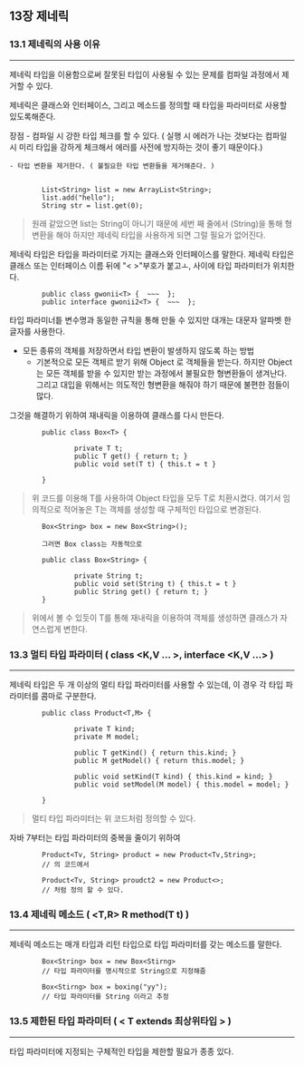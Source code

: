 ## 13장 제네릭 

### 13.1 제네릭의 사용 이유
---


제네릭 타입을 이용함으로써 잘못된 타입이 사용될 수 있는 문제를 컴파일 과정에서 제거할 수 있다. 


제네릭은 클래스와 인터페이스, 그리고 메소드를 정의할 때 타입을 파라미터로 사용할 있도록해준다. 


장점
	- 컴파일 시 강한 타입 체크를 할 수 있다. ( 실행 시 에러가 나는 것보다는 컴파일 시 미리 타입을 강하게 체크해서 에러를 사전에 방지하는 것이 좋기 때문이다.)

	- 타입 변환을 제거한다. ( 불필요한 타입 변환들을 제거해준다. )


			List<String> list = new ArrayList<String>;
			list.add("hello");
			String str = list.get(0);

> 원래 같았으면 list는 String이 아니기 때문에 세번 째 줄에서 (String)을 통해 형변환을 해야 하지만 제네릭 타입을 사용하게 되면 그럴 필요가 없어진다. 


제네릭 타입은 타입을 파라미터로 가지는 클래스와 인터페이스를 말한다. 제네릭 타입은 클래스 또는 인터페이스 이름 뒤에 "< >"부호가 붙고ㅗ, 사이에 타입 파라미터가 위치한다. 


			public class gwonii<T> {  ~~~  };
			public interface gwonii2<T> {  ~~~  };


타입 파라미너틑 변수명과 동일한 규칙을 통해 만들 수 있지만 대개는 대문자 알파벳 한 글자를 사용한다. 


* 모든 종류의 객체를 저장하면서 타입 변환이 발생하지 않도록 하는 방법 
	- 기본적으로 모든 객체르 받기 위해 Object 로 객체들을 받는다. 하지만 Object는 모든 객체를 받을 수 있지만 받는 과정에서 불필요한 형변환들이 생겨난다. 그리고 대입을 위해서는 의도적인 형변환을 해줘야 하기 때문에 불편한 점들이 많다. 


그것을 해결하기 위하여 재내릭을 이용하여 클래스를 다시 만든다. 

			public class Box<T> {

					private T t;
					public T get() { return t; }
					public void set(T t) { this.t = t }

			}

> 위 코드를 이용해 T를 사용하여 Object 타입을 모두 T로 치환시켰다. 여기서 임의적으로 적어놓은 T는 객체를 생성할 때 구체적인 타입으로 변경된다. 


			Box<String> box = new Box<String>();

			그러면 Box class는 자동적으로 

			public class Box<String> {

					private String t;
					public void set(String t) { this.t = t }
					public String get() { return t; }
			}

> 위에서 볼 수 있듯이 T를 통해 재내릭을 이용하여 객체를 생성하면 클래스가 자연스럽게 변한다. 


### 13.3 멀티 타입 파라미터 ( class <K,V ... >, interface <K,V ...> )
---


제네릭 타입은 두 개 이상의 멀티 타입 파라미터를 사용할 수 있는데, 이 경우 각 타입 파라미터를 콤마로 구분한다. 


			public class Product<T,M> {

					private T kind;
					private M model;

					public T getKind() { return this.kind; }
					public M getModel() { return this.model; }

					public void setKind(T kind) { this.kind = kind; }
					public void setModel(M model) { this.model = model; }

			}

> 멀티 타입 파라미터는 위 코드처럼 정의할 수 있다. 


자바 7부터는 타입 파라미터의 중복을 줄이기 위하여 

			Product<Tv, String> product = new Product<Tv,String>;
			// 의 코드에서 

			Product<Tv, String> proudct2 = new Product<>;
			// 처럼 정의 할 수 있다. 



### 13.4 제네릭 메소드 ( <T,R> R method(T t) )
---


제네릭 메소드는 매개 타입과 리턴 타입으로 타입 파라미터를 갖는 메소드를 말한다. 


			Box<String> box = new Box<Stirng>
			// 타입 파라미터를 명시적으로 String으로 지정해줌 

			Box<Stirng> box = boxing("yy"); 
			// 타입 파라미터를 String 이라고 추정 



### 13.5 제한된 타입 파라미터 ( < T extends 최상위타입 > )
---

타입 파라미터에 지정되는 구체적인 타입을 제한할 필요가 종종 있다. 











